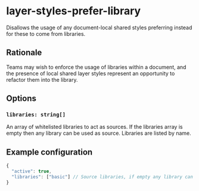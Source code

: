 # layer-styles-prefer-library

Disallows the usage of any document-local shared styles preferring instead for these to come from
libraries.

## Rationale

Teams may wish to enforce the usage of libraries within a document, and the presence of local shared
layer styles represent an opportunity to refactor them into the library.

## Options

### `libraries: string[]`

An array of whitelisted libraries to act as sources. If the libraries array is empty then any
library can be used as source. Libraries are listed by name.

## Example configuration

```js
{
  "active": true,
  "libraries": ["basic"] // Source libraries, if empty any library can be used as source
}
```
